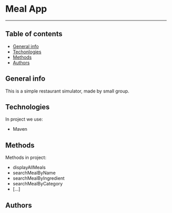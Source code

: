 # Meal App

***

## Table of contents
* [General info](#general-info)
* [Techonlogies](#technologies)
* [Methods](#methods)
* [Authors](#authors)

## General info
This is a simple restaurant simulator, made by small group.

## Technologies 
In project we use:
* Maven

## Methods
Methods in project:
* displayAllMeals
* searchMealByName
* searchMealByIngredient
* searchMealByCategory
* [...]

## Authors



